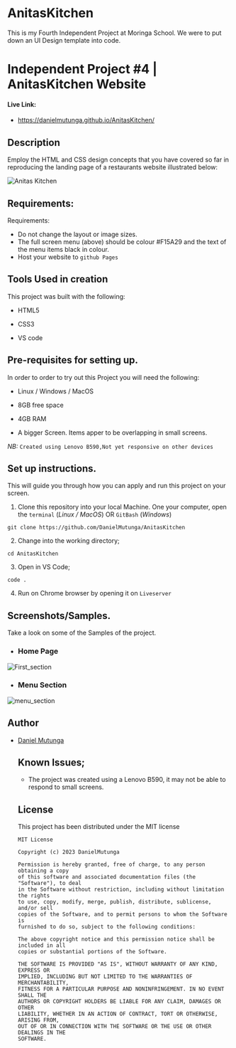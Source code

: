 # AnitasKitchen
This is my Fourth Independent Project at Moringa School. We were to put down an UI Design template into code.
# Independent Project #4 | AnitasKitchen Website

#### Live Link:
- https://danielmutunga.github.io/AnitasKitchen/

## Description

Employ the HTML and CSS design concepts that you have covered so far in reproducing the landing page of a restaurants website illustrated below:

![Anitas Kitchen](https://github.com/DanielMutunga/AnitasKitchen/assets/122822041/8e426fb8-bea3-4dc5-b2e2-34ee3605e4b2)

## Requirements:

Requirements:

- Do not change the layout or image sizes.
- The full screen menu (above)  should be colour #F15A29  and the text of the menu items black in colour.
- Host your website to `github Pages`

## Tools Used in creation

This project was built with the following:

- HTML5

- CSS3

- VS code 

## Pre-requisites for setting up.

In order to order to try out this Project you will need the following:

- Linux / Windows / MacOS

- 8GB free space

- 4GB RAM

- A bigger Screen. Items apper to be overlapping in small screens.

*NB:* `Created using Lenovo B590,Not yet responsive on other devices`

## Set up instructions.

This will guide you through how you can apply and run this project on your screen.

1. Clone this repository into your local Machine. One your computer, open the `terminal` (*Linux / MacOS*) OR `GitBash` (*Windows*)

```
git clone https://github.com/DanielMutunga/AnitasKitchen
```
2. Change into the working directory;

```
cd AnitasKitchen
```
3. Open in VS Code;
```
code .
```
4. Run on Chrome browser by opening it on `Liveserver`

## Screenshots/Samples.

Take a look on some of the Samples of the project.
  - ### Home Page
![First_section](https://github.com/DanielMutunga/StreetFood/assets/122822041/5419e1b2-54db-450a-ba04-41e6ddd885b9)
  - ### Menu Section
![menu_section](https://github.com/DanielMutunga/AnitasKitchen/assets/122822041/de7f99eb-621c-4834-b84d-5c75d7a7bed9)

## Author

- [Daniel Mutunga](https://github.com/DanielMutunga)

  ## Known Issues;

  - The project was created using a Lenovo B590, it may not be able to respond to small screens.
 
  ## License

  This project has been distributed under the MIT license

  ```
  MIT License

  Copyright (c) 2023 DanielMutunga

  Permission is hereby granted, free of charge, to any person obtaining a copy
  of this software and associated documentation files (the "Software"), to deal
  in the Software without restriction, including without limitation the rights
  to use, copy, modify, merge, publish, distribute, sublicense, and/or sell
  copies of the Software, and to permit persons to whom the Software is
  furnished to do so, subject to the following conditions:

  The above copyright notice and this permission notice shall be included in all
  copies or substantial portions of the Software.

  THE SOFTWARE IS PROVIDED "AS IS", WITHOUT WARRANTY OF ANY KIND, EXPRESS OR
  IMPLIED, INCLUDING BUT NOT LIMITED TO THE WARRANTIES OF MERCHANTABILITY,
  FITNESS FOR A PARTICULAR PURPOSE AND NONINFRINGEMENT. IN NO EVENT SHALL THE
  AUTHORS OR COPYRIGHT HOLDERS BE LIABLE FOR ANY CLAIM, DAMAGES OR OTHER
  LIABILITY, WHETHER IN AN ACTION OF CONTRACT, TORT OR OTHERWISE, ARISING FROM,
  OUT OF OR IN CONNECTION WITH THE SOFTWARE OR THE USE OR OTHER DEALINGS IN THE
  SOFTWARE.
  ```


